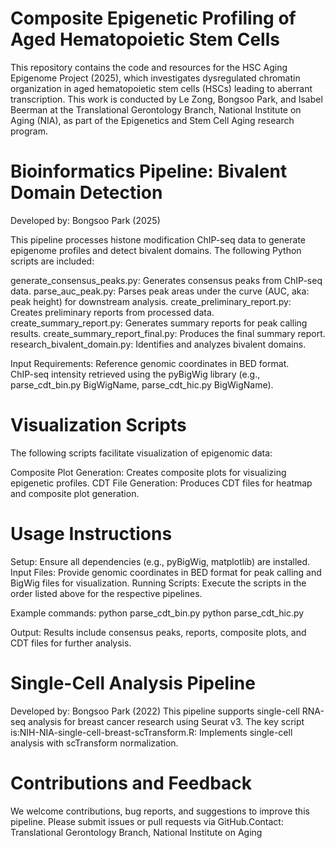 # Composite Epigenetic Profiling of Aged Hematopoietic Stem Cells
This repository contains the code and resources for the HSC Aging Epigenome Project (2025), which investigates dysregulated chromatin organization in aged hematopoietic stem cells (HSCs) leading to aberrant transcription. This work is conducted by Le Zong, Bongsoo Park, and Isabel Beerman at the Translational Gerontology Branch, National Institute on Aging (NIA), as part of the Epigenetics and Stem Cell Aging research program.

# Bioinformatics Pipeline: Bivalent Domain Detection
Developed by: Bongsoo Park (2025)

This pipeline processes histone modification ChIP-seq data to generate epigenome profiles and detect bivalent domains. 
The following Python scripts are included:

generate_consensus_peaks.py: Generates consensus peaks from ChIP-seq data.
parse_auc_peak.py: Parses peak areas under the curve (AUC, aka: peak height) for downstream analysis.
create_preliminary_report.py: Creates preliminary reports from processed data.
create_summary_report.py: Generates summary reports for peak calling results.
create_summary_report_final.py: Produces the final summary report.
research_bivalent_domain.py: Identifies and analyzes bivalent domains.

Input Requirements:  Reference genomic coordinates in BED format.  
ChIP-seq intensity retrieved using the pyBigWig library (e.g., parse_cdt_bin.py BigWigName, parse_cdt_hic.py BigWigName).

# Visualization Scripts
The following scripts facilitate visualization of epigenomic data:

Composite Plot Generation: Creates composite plots for visualizing epigenetic profiles.
CDT File Generation: Produces CDT files for heatmap and composite plot generation.

# Usage Instructions
Setup: Ensure all dependencies (e.g., pyBigWig, matplotlib) are installed.
Input Files: Provide genomic coordinates in BED format for peak calling and BigWig files for visualization.
Running Scripts: Execute the scripts in the order listed above for the respective pipelines. 

Example commands:
python parse_cdt_bin.py <BigWigName>
python parse_cdt_hic.py <BigWigName>

Output: Results include consensus peaks, reports, composite plots, and CDT files for further analysis.

# Single-Cell Analysis Pipeline
Developed by: Bongsoo Park (2022)
This pipeline supports single-cell RNA-seq analysis for breast cancer research using Seurat v3. 
The key script is:NIH-NIA-single-cell-breast-scTransform.R: Implements single-cell analysis with scTransform normalization.

# Contributions and Feedback
We welcome contributions, bug reports, and suggestions to improve this pipeline. Please submit issues or pull requests via GitHub.Contact:
Translational Gerontology Branch, National Institute on Aging

